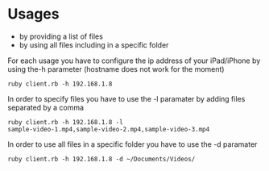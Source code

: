 Usages
==================
- by providing a list of files
- by using all files including in a specific folder

For each usage you have to configure the ip address of your iPad/iPhone by using the-h parameter (hostname does not work for the moment)

<code>ruby client.rb -h 192.168.1.8</code>

In order to specify files you have to use the -l paramater by adding files separated by a comma

<code>ruby client.rb -h 192.168.1.8 -l sample-video-1.mp4,sample-video-2.mp4,sample-video-3.mp4</code>

In order to use all files in a specific folder you have to use the -d paramater

<code>ruby client.rb -h 192.168.1.8 -d ~/Documents/Videos/</code>
